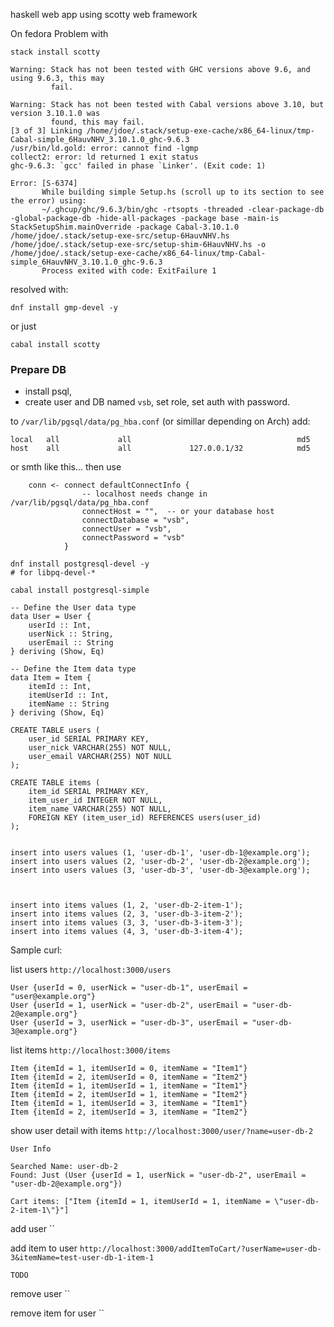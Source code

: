 haskell web app using scotty web framework


On fedora Problem with

```
stack install scotty
```

```
Warning: Stack has not been tested with GHC versions above 9.6, and using 9.6.3, this may
         fail.

Warning: Stack has not been tested with Cabal versions above 3.10, but version 3.10.1.0 was
         found, this may fail.
[3 of 3] Linking /home/jdoe/.stack/setup-exe-cache/x86_64-linux/tmp-Cabal-simple_6HauvNHV_3.10.1.0_ghc-9.6.3
/usr/bin/ld.gold: error: cannot find -lgmp
collect2: error: ld returned 1 exit status
ghc-9.6.3: `gcc' failed in phase `Linker'. (Exit code: 1)

Error: [S-6374]
       While building simple Setup.hs (scroll up to its section to see the error) using:
       ~/.ghcup/ghc/9.6.3/bin/ghc -rtsopts -threaded -clear-package-db -global-package-db -hide-all-packages -package base -main-is StackSetupShim.mainOverride -package Cabal-3.10.1.0 /home/jdoe/.stack/setup-exe-src/setup-6HauvNHV.hs /home/jdoe/.stack/setup-exe-src/setup-shim-6HauvNHV.hs -o /home/jdoe/.stack/setup-exe-cache/x86_64-linux/tmp-Cabal-simple_6HauvNHV_3.10.1.0_ghc-9.6.3
       Process exited with code: ExitFailure 1 
```

resolved with:

```
dnf install gmp-devel -y

```

or just
```
cabal install scotty
```


### Prepare DB

- install psql,
- create user and DB named `vsb`, set role, set auth with password.

to `/var/lib/pgsql/data/pg_hba.conf` (or simillar depending on Arch) add:

```
local   all             all                                     md5
host    all             all             127.0.0.1/32            md5
```
or smth like this...
then use

```
    conn <- connect defaultConnectInfo {
                -- localhost needs change in /var/lib/pgsql/data/pg_hba.conf
                connectHost = "",  -- or your database host
                connectDatabase = "vsb",
                connectUser = "vsb",
                connectPassword = "vsb"
            }
```

```
dnf install postgresql-devel -y
# for libpq-devel-*

cabal install postgresql-simple
```


```
-- Define the User data type
data User = User {
    userId :: Int,
    userNick :: String,
    userEmail :: String
} deriving (Show, Eq)

-- Define the Item data type
data Item = Item {
    itemId :: Int,
    itemUserId :: Int,
    itemName :: String
} deriving (Show, Eq)
```

```
CREATE TABLE users (
    user_id SERIAL PRIMARY KEY,
    user_nick VARCHAR(255) NOT NULL,
    user_email VARCHAR(255) NOT NULL
);

CREATE TABLE items (
    item_id SERIAL PRIMARY KEY,
    item_user_id INTEGER NOT NULL,
    item_name VARCHAR(255) NOT NULL,
    FOREIGN KEY (item_user_id) REFERENCES users(user_id)
);
```


```

insert into users values (1, 'user-db-1', 'user-db-1@example.org');
insert into users values (2, 'user-db-2', 'user-db-2@example.org');
insert into users values (3, 'user-db-3', 'user-db-3@example.org');



insert into items values (1, 2, 'user-db-2-item-1');
insert into items values (2, 3, 'user-db-3-item-2');
insert into items values (3, 3, 'user-db-3-item-3');
insert into items values (4, 3, 'user-db-3-item-4');

```

Sample curl:


list users
`http://localhost:3000/users`

```
User {userId = 0, userNick = "user-db-1", userEmail = "user@example.org"}
User {userId = 1, userNick = "user-db-2", userEmail = "user-db-2@example.org"}
User {userId = 3, userNick = "user-db-3", userEmail = "user-db-3@example.org"}
```

list items
`http://localhost:3000/items`

```
Item {itemId = 1, itemUserId = 0, itemName = "Item1"}
Item {itemId = 2, itemUserId = 0, itemName = "Item2"}
Item {itemId = 1, itemUserId = 1, itemName = "Item1"}
Item {itemId = 2, itemUserId = 1, itemName = "Item2"}
Item {itemId = 1, itemUserId = 3, itemName = "Item1"}
Item {itemId = 2, itemUserId = 3, itemName = "Item2"}
```

show user detail with items
`http://localhost:3000/user/?name=user-db-2`

```
User Info

Searched Name: user-db-2
Found: Just (User {userId = 1, userNick = "user-db-2", userEmail = "user-db-2@example.org"})

Cart items: ["Item {itemId = 1, itemUserId = 1, itemName = \"user-db-2-item-1\"}"]
```

add user
``

add item to user
`http://localhost:3000/addItemToCart/?userName=user-db-3&itemName=test-user-db-1-item-1`

```
TODO
```

remove user
``

remove item for user
``


#
